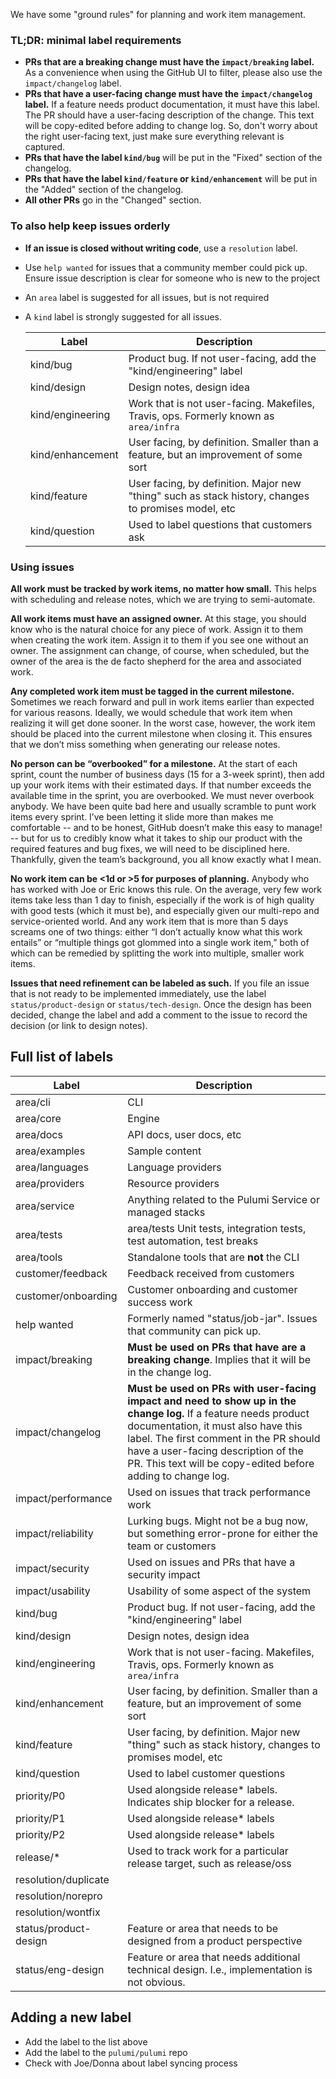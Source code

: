 We have some "ground rules" for planning and work item management.

### TL;DR: minimal label requirements

- **PRs that are a breaking change must have the `impact/breaking` label.** As a convenience when using the GitHub UI to filter, please also use the `impact/changelog` label.
- **PRs that have a user-facing change must have the `impact/changelog` label.** If a feature needs product documentation, it must have this label. The PR should have a user-facing description of the change. This text will be copy-edited before adding to change log. So, don't worry about the right user-facing text, just make sure everything relevant is captured.
- **PRs that have the label `kind/bug`** will be put in the "Fixed" section of the changelog.
- **PRs that have the label `kind/feature` or `kind/enhancement`** will be put in the "Added" section of the changelog.
- **All other PRs** go in the "Changed" section.

### To also help keep issues orderly
- **If an issue is closed without writing code**, use a `resolution` label.
- Use `help wanted` for issues that a community member could pick up. Ensure issue description is clear for someone who is new to the project
- An `area` label is suggested for all issues, but is not required
- A `kind` label is strongly suggested for all issues.

   | Label | Description |
   ---------|----------|
   | kind/bug | Product bug. If not user-facing, add the "kind/engineering" label | 
   | kind/design | Design notes, design idea |
   | kind/engineering | Work that is not user-facing. Makefiles, Travis, ops. Formerly known as `area/infra` |
   | kind/enhancement | User facing, by definition. Smaller than a feature, but an improvement of some sort |
   | kind/feature | User facing, by definition. Major new "thing" such as stack history, changes to promises model, etc |
   | kind/question | Used to label questions that customers ask | 

### Using issues

**All work must be tracked by work items, no matter how small.**  This helps with scheduling and release notes, which we are trying to semi-automate.

**All work items must have an assigned owner.**  At this stage, you should know who is the natural choice for any piece of work.  Assign it to them when creating the work item.  Assign it to them if you see one without an owner.  The assignment can change, of course, when scheduled, but the owner of the area is the de facto shepherd for the area and associated work.

**Any completed work item must be tagged in the current milestone.**  Sometimes we reach forward and pull in work items earlier than expected for various reasons.  Ideally, we would schedule that work item when realizing it will get done sooner.  In the worst case, however, the work item should be placed into the current milestone when closing it.  This ensures that we don’t miss something when generating our release notes.

**No person can be “overbooked” for a milestone.**  At the start of each sprint, count the number of business days (15 for a 3-week sprint), then add up your work items with their estimated days.  If that number exceeds the available time in the sprint, you are overbooked.  We must never overbook anybody.  We have been quite bad here and usually scramble to punt work items every sprint.  I’ve been letting it slide more than makes me comfortable -- and to be honest, GitHub doesn’t make this easy to manage! -- but for us to credibly know what it takes to ship our product with the required features and bug fixes, we will need to be disciplined here.  Thankfully, given the team’s background, you all know exactly what I mean.

**No work item can be <1d or >5 for purposes of planning.**  Anybody who has worked with Joe or Eric knows this rule.  On the average, very few work items take less than 1 day to finish, especially if the work is of high quality with good tests (which it must be), and especially given our multi-repo and service-oriented world.  And any work item that is more than 5 days screams one of two things: either “I don’t actually know what this work entails” or “multiple things got glommed into a single work item,” both of which can be remedied by splitting the work into multiple, smaller work items.

**Issues that need refinement can be labeled as such.** If you file an issue that is not ready to be implemented immediately, use the label `status/product-design` or `status/tech-design`. Once the design has been decided, change the label and add a comment to the issue to record the decision (or link to design notes).

## Full list of labels

| Label | Description |
---------|----------|
| area/cli | CLI |
| area/core | Engine |
| area/docs | API docs, user docs, etc |
| area/examples | Sample content |
| area/languages | Language providers | 
| area/providers | Resource providers | 
| area/service | Anything related to the Pulumi Service or managed stacks |
| area/tests | area/tests	Unit tests, integration tests, test automation, test breaks |
| area/tools     | Standalone tools that are **not** the CLI |
| customer/feedback | Feedback received from customers |
| customer/onboarding | Customer onboarding and customer success work |
| help wanted | Formerly named "status/job-jar". Issues that community can pick up. |
| impact/breaking | **Must be used on PRs that have are a breaking change**. Implies that it will be in the change log. |
| impact/changelog | **Must be used on PRs with user-facing impact and need to show up in the change log.** If a feature needs product documentation, it must also have this label. The first comment in the PR should have a user-facing description of the PR. This text will be copy-edited before adding to change log. |
| impact/performance	| Used on issues that track performance work |
| impact/reliability    | Lurking bugs. Might not be a bug now, but something error-prone for either the team or customers |
| impact/security | Used on issues and PRs that have a security impact |
| impact/usability | Usability of some aspect of the system |
| kind/bug | Product bug. If not user-facing, add the "kind/engineering" label | 
| kind/design | Design notes, design idea |
| kind/engineering | Work that is not user-facing. Makefiles, Travis, ops. Formerly known as `area/infra` |
| kind/enhancement | User facing, by definition. Smaller than a feature, but an improvement of some sort |
| kind/feature | User facing, by definition. Major new "thing" such as stack history, changes to promises model, etc |
| kind/question | Used to label customer questions | 
| priority/P0 | Used alongside release* labels. Indicates ship blocker for a release. |
| priority/P1 | Used alongside release* labels |
| priority/P2 | Used alongside release* labels |
| release/* | Used to track work for a particular release target, such as release/oss |
| resolution/duplicate | |
| resolution/norepro	 || 
| resolution/wontfix	| |
| status/product-design | Feature or area that needs to be designed from a product perspective|
| status/eng-design     | Feature or area that needs additional technical design. I.e., implementation is not obvious. | 


## Adding a new label

- Add the label to the list above
- Add the label to the `pulumi/pulumi` repo
- Check with Joe/Donna about label syncing process